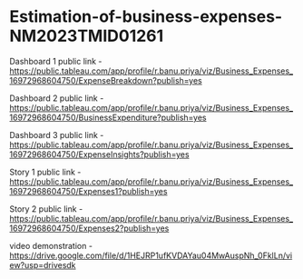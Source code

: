 # Estimation-of-business-expenses-NM2023TMID01261

Dashboard 1 public link - https://public.tableau.com/app/profile/r.banu.priya/viz/Business_Expenses_16972968604750/ExpenseBreakdown?publish=yes

Dashboard 2 public link - https://public.tableau.com/app/profile/r.banu.priya/viz/Business_Expenses_16972968604750/BusinessExpenditure?publish=yes

Dashboard 3 public link - https://public.tableau.com/app/profile/r.banu.priya/viz/Business_Expenses_16972968604750/ExpenseInsights?publish=yes

Story 1 public link - https://public.tableau.com/app/profile/r.banu.priya/viz/Business_Expenses_16972968604750/Expenses1?publish=yes

Story 2 public link - https://public.tableau.com/app/profile/r.banu.priya/viz/Business_Expenses_16972968604750/Expenses2?publish=yes

video demonstration - https://drive.google.com/file/d/1HEJRP1ufKVDAYau04MwAuspNh_0FklLn/view?usp=drivesdk
